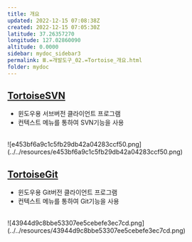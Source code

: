 ```yaml
---
title: 개요
updated: 2022-12-15 07:08:38Z
created: 2022-12-15 07:05:30Z
latitude: 37.26357270
longitude: 127.02860090
altitude: 0.0000
sidebar: mydoc_sidebar3
permalink: Ⅲ.=개발도구_02.=Tortoise_개요.html
folder: mydoc
---
```


## [TortoiseSVN](https://tortoisesvn.net/)
- 윈도우용 서브버전 클라이언트 프로그램
- 컨텍스트 메뉴를 통하여 SVN기능을 사용
<br>
![e453bf6a9c1c5fb29db42a04283ccf50.png](../../resources/e453bf6a9c1c5fb29db42a04283ccf50.png)

## [TortoiseGit](https://tortoisegit.org/)
- 윈도우용 Git버전 클라이언트 프로그램
- 컨텍스트 메뉴를 통하여 Git기능을 사용
<br>
![43944d9c8bbe53307ee5cebefe3ec7cd.png](../../resources/43944d9c8bbe53307ee5cebefe3ec7cd.png)

